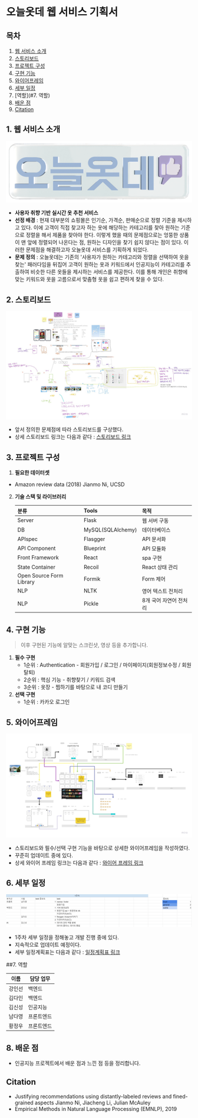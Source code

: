 # 오늘옷데 웹 서비스 기획서


## 목차
1. [웹 서비스 소개](#1.-웹-서비스-소개)
2. [스토리보드](#2.-스토리보드)
3. [프로젝트 구성](#3.-프로젝트-구성)
4. [구현 기능](#4.-구현-기능)
5. [와이어프레임](#5.-와이어프레임)
6. [세부 일정](#6.-세부-일정)
7. [역할](#7. 역할)
8. [배운 점](#8.-배운-점)
9. [Citation](#Citation)


## 1. 웹 서비스 소개
![logo1](./img/ONOT_logo3.png)
- **사용자 취향 기반 실시간 옷 추천 서비스** 
- **선정 배경** : 
    현재 대부분의 쇼핑몰은 인기순, 가격순, 판매순으로 정렬 기준을 제시하고 있다. 이에 고객이 직접 찾고자 하는 옷에 해당하는 카테고리를 찾아 원하는 기준으로 정렬을 해서 제품을 찾아야 한다. 이렇게 했을 때의 문제점으로는 엉뚱한 상품이 맨 앞에 정렬되어 나온다는 점, 원하는 디자인을 찾기 쉽지 않다는 점이 있다. 이러한 문제점을 해결하고자 오늘옷데 서비스를 기획하게 되었다.
- **문제 정의** : 
    오늘옷데는 기존의 '사용자가 원하는 카테고리와 정렬을 선택하여 옷을 찾는' 패러다임을 뒤집어 고객이 원하는 옷과 키워드에서 인공지능이 카테고리를 추출하여 비슷한 다른 옷들을 제시하는 서비스를 제공한다. 이를 통해 개인은 취향에 맞는 키워드와 옷을 고름으로서 맞춤형 옷을 쉽고 편하게 찾을 수 있다.


## 2. 스토리보드
![wireframe](./img/ONOT_storyboard.jpg)
- 앞서 정의한 문제점에 따라 스토리보드를 구상했다. 
- 상세 스토리보드 링크는 다음과 같다 : [스토리보드 링크](https://miro.com/app/board/o9J_lE7TxL8=/)


## 3. 프로젝트 구성
1. **필요한 데이터셋**
- Amazon review data (2018) Jianmo Ni, UCSD
2. **기술 스택 및 라이브러리**

    | 분류 | Tools | 목적 |
    | ------ | ------ | ------ |
    | Server | Flask | 웹 서버 구동 |
    | DB | MySQL(SQLAlchemy) | 데이터베이스 |
    | APIspec | Flasgger | API 문서화 |
    | API Component | Blueprint | API 모듈화 |
    | Front Framework | React | spa 구현 |
    | State Container | Recoil | React 상태 관리 |
    | Open Source Form Library | Formik | Form 제어 |
    | NLP | NLTK | 영어 텍스트 전처리 |
    | NLP | Pickle | 8개 국어 자연어 전처리 |


## 4. 구현 기능
> 이후 구현된 기능에 알맞는 스크린샷, 영상 등을 추가합니다.
1. **필수 구현**
    - 1순위 : Authentication - 회원가입 / 로그인 / 마이페이지(회원정보수정 / 회원탈퇴)
    - 2순위 : 핵심 기능 - 취향찾기 / 키워드 검색
    - 3순위 : 옷장 - 찜하기를 바탕으로 내 코디 만들기
2. **선택 구현**
    - 1순위 : 카카오 로그인


## 5. 와이어프레임
![wireframe](./img/ONOT_wireframe_new.jpg)
- 스토리보드와 필수/선택 구현 기능을 바탕으로 상세한 와이어프레임을 작성하였다.
- 꾸준히 업데이트 중에 있다.
- 상세 와이어 프레임 링크는 다음과 같다 : [와이어 프레임 링크](https://miro.com/app/board/o9J_lE5n5Oc=/)


## 6. 세부 일정
![timetable](./img/ONOT_timetable.png)
- 1주차 세부 일정을 정해놓고 개발 진행 중에 있다.
- 지속적으로 업데이트 예정이다.
- 세부 일정계획표는 다음과 같다 : [일정계획표 링크](https://docs.google.com/spreadsheets/d/1yF4glEA5jkFh3WHKs-dg1c-SEEmsH1NQhvRmaZRKmcA/edit?usp=sharing)


##7. 역할

| 이름 | 담당 업무 |
| ------ | ------ |
| 강인선 | 백엔드 |
| 김다인 | 백엔드 |
| 김신성 | 인공지능 |
| 남다영 | 프론트엔드 |
| 황정우 | 프론트엔드 |


## 8. 배운 점
- 인공지능 프로젝트에서 배운 점과 느낀 점 등을 정리합니다.


## Citation
- Justifying recommendations using distantly-labeled reviews and fined-grained aspects Jianmo Ni, Jiacheng Li, Julian McAuley
- Empirical Methods in Natural Language Processing (EMNLP), 2019

